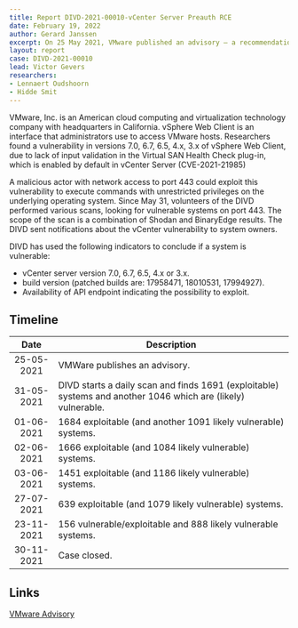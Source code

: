 ```yaml
---
title: Report DIVD-2021-00010-vCenter Server Preauth RCE
date: February 19, 2022
author: Gerard Janssen
excerpt: On 25 May 2021, VMware published an advisory – a recommendation – to install updates for the vSphere Web Client. 
layout: report
case: DIVD-2021-00010
lead: Victor Gevers
researchers: 
- Lennaert Oudshoorn
- Hidde Smit
---
```

VMware, Inc. is an American cloud computing and virtualization technology company with headquarters in California. vSphere Web Client is an interface that administrators use to access VMware hosts.
Researchers found a vulnerability in versions  7.0, 6.7, 6.5, 4.x, 3.x of vSphere Web Client, due to lack of input validation in the Virtual SAN Health Check plug-in, which is enabled by default in vCenter Server (CVE-2021-21985)

A malicious actor with network access to port 443 could exploit this vulnerability to execute commands with unrestricted privileges on the underlying operating system. Since May 31, volunteers of the DIVD performed various scans, looking for vulnerable systems on port 443. The scope of the scan is a combination of Shodan and BinaryEdge results. The DIVD sent notifications about the vCenter vulnerability to system owners. 

DIVD has used the following indicators to conclude if a system is vulnerable:<br>
* vCenter server version 7.0, 6.7, 6.5, 4.x or 3.x.
* build version (patched builds are: 17958471, 18010531, 17994927).
* Availability of API endpoint indicating the possibility to exploit.


## Timeline

| Date  | Description |
|:-----:|-------------|
| 25-05-2021 | VMWare publishes an advisory. |
| 31-05-2021 | DIVD starts a daily scan and  finds 1691 (exploitable) systems and another 1046 which are (likely) vulnerable. |
| 01-06-2021 | 1684 exploitable (and another 1091 likely vulnerable) systems.  |
| 02-06-2021 | 1666 exploitable (and 1084 likely vulnerable) systems. |
| 03-06-2021 | 1451 exploitable (and 1186 likely vulnerable) systems. |
| 27-07-2021 | 639 exploitable (and 1079 likely vulnerable) systems. |
| 23-11-2021 | 156 vulnerable/exploitable and 888 likely vulnerable systems. |
| 30-11-2021 | Case closed. |

## Links

[VMware Advisory](https://www.vmware.com/security/advisories/VMSA-2021-0010.html)
